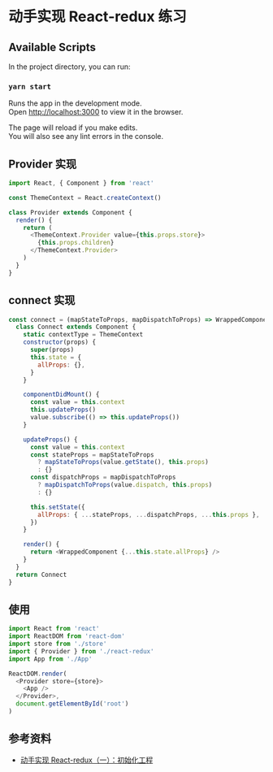 # 动手实现 React-redux 练习

## Available Scripts

In the project directory, you can run:

### `yarn start`

Runs the app in the development mode.\
Open [http://localhost:3000](http://localhost:3000) to view it in the browser.

The page will reload if you make edits.\
You will also see any lint errors in the console.

## Provider 实现

```js
import React, { Component } from 'react'

const ThemeContext = React.createContext()

class Provider extends Component {
  render() {
    return (
      <ThemeContext.Provider value={this.props.store}>
        {this.props.children}
      </ThemeContext.Provider>
    )
  }
}
```

## connect 实现

```js
const connect = (mapStateToProps, mapDispatchToProps) => WrappedComponent => {
  class Connect extends Component {
    static contextType = ThemeContext
    constructor(props) {
      super(props)
      this.state = {
        allProps: {},
      }
    }

    componentDidMount() {
      const value = this.context
      this.updateProps()
      value.subscribe(() => this.updateProps())
    }

    updateProps() {
      const value = this.context
      const stateProps = mapStateToProps
        ? mapStateToProps(value.getState(), this.props)
        : {}
      const dispatchProps = mapDispatchToProps
        ? mapDispatchToProps(value.dispatch, this.props)
        : {}

      this.setState({
        allProps: { ...stateProps, ...dispatchProps, ...this.props },
      })
    }

    render() {
      return <WrappedComponent {...this.state.allProps} />
    }
  }
  return Connect
}
```

## 使用

```js
import React from 'react'
import ReactDOM from 'react-dom'
import store from './store'
import { Provider } from './react-redux'
import App from './App'

ReactDOM.render(
  <Provider store={store}>
    <App />
  </Provider>,
  document.getElementById('root')
)
```

## 参考资料

- [动手实现 React-redux（一）：初始化工程](http://huziketang.mangojuice.top/books/react/lesson36)
